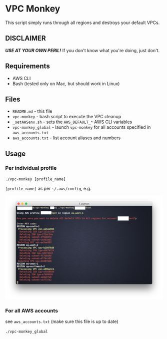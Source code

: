 # VPC Monkey
This script simply runs through all regions and destroys your default VPCs. 

## DISCLAIMER
***USE AT YOUR OWN PERIL!*** If you don't know what you're doing, just don't.

## Requirements
- AWS CLI
- Bash (tested only on Mac, but should work in Linux)

## Files
- `README.md` - this file
- `vpc-monkey` - bash script to execute the VPC cleanup
- `_setAWSenv.sh` - sets the `AWS_DEFAULT_*` AWS CLI variables
- `vpc-monkey_global` - launch `vpc-monkey` for all accounts specified in `aws_accounts.txt`
- `aws_accounts.txt` - list account aliases and numbers

## Usage
### Per individual profile
`./vpc-monkey [profile_name]`

`[profile_name]` as per `~/.aws/config`, e.g.

![VPC Monkey](vpc-monkey.png "VPC Monkey")

### For all AWS accounts
see `aws_accounts.txt` (make sure this file is up to date)

`./vpc-monkey_global`
